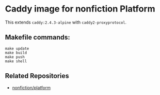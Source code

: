 # Caddy image for nonfiction Platform

This extends `caddy:2.4.3-alpine` with `caddy2-proxyprotocol`. 

## Makefile commands:  

```
make update
make build
make push
make shell
```

## Related Repositories
- [nonfiction/platform](https://github.com/nonfiction/platform)

